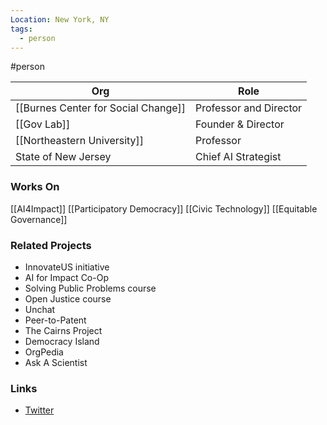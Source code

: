 ```yaml
---
Location: New York, NY
tags:
  - person
---
```

#person

| Org                                 | Role                   |
| ----------------------------------- | ---------------------- |
| [[Burnes Center for Social Change]] | Professor and Director |
| [[Gov Lab]]                         | Founder & Director     |
| [[Northeastern University]]         | Professor              |
| State of New Jersey                 | Chief AI Strategist    |

### Works On

[[AI4Impact]]
[[Participatory Democracy]]
[[Civic Technology]]
[[Equitable Governance]]

### Related Projects

- InnovateUS initiative
- AI for Impact Co-Op
- Solving Public Problems course
- Open Justice course
- Unchat
- Peer-to-Patent
- The Cairns Project
- Democracy Island
- OrgPedia
- Ask A Scientist

### Links

- [Twitter](https://twitter.com/bethnoveck)
